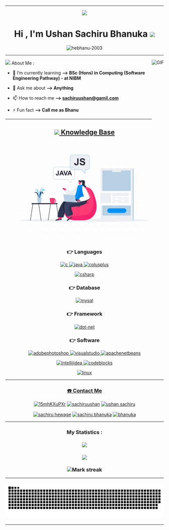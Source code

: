
---

<p align="center">
  <img style="width:8rem; height:auto" src="https://cdn.dribbble.com/users/1787323/screenshots/10091971/media/d43c019bfeff34be8816481e843ea8c1.png"/>
</p>

<h1 align="center">Hi , I'm Ushan Sachiru Bhanuka <img src="https://media.giphy.com/media/hvRJCLFzcasrR4ia7z/giphy.gif" width="35"></h1>
<p align="center">


<p align="center"> <img src="https://komarev.com/ghpvc/?username=hebhanu-2003&label=Profile%20views&color=0e75b6&style=flat" alt="hebhanu-2003" /> </p>

---

<img src="https://media.giphy.com/media/ObNTw8Uzwy6KQ/giphy.gif" width="30px">&nbsp;About Me :</h3>
<img align="right" alt="GIF" height="200px" src="https://media.giphy.com/media/Ah3zHH7hvsSB2/giphy.gif" />

- 🌱 I’m currently learning **--> BSc (Hons) in Computing (Software Engineering Pathway) - at NIBM**

- 💬 Ask me about **--> Anything**

- 📫 How to reach me **--> sachiruushan@gamil.com**

- ⚡ Fun fact **--> Call me as Bhanu**

---

<h2 align="center"><u><b> <img src = "https://media2.giphy.com/media/QssGEmpkyEOhBCb7e1/giphy.gif?cid=ecf05e47a0n3gi1bfqntqmob8g9aid1oyj2wr3ds3mg700bl&rid=giphy.gif" width = 20px> Knowledge Base</b></u></h2>

<p align="center">
  <img style="width:26rem; height:auto" src="https://raw.githubusercontent.com/Elanza-48/Elanza-48/41a4790484e268102dfdab2b7c59d440d3ffafab/resources/img/coders-prog.gif"/>
</p>



<h3 align="center"> 👉 Languages</h3>
<p align="center">
  
  <a href="https://www.cprogramming.com/" target="_blank"> 
    <img src="https://img.shields.io/badge/C%20programming-A8B9CC.svg?style=for-the-badge&logo=c&logoColor=white"
      alt="c"/>
  </a>
  <a href="https://www.java.com" target="_blank"> 
    <img src="https://img.shields.io/badge/Java-007396.svg?style=for-the-badge&logo=java&logoColor=white" 
      alt="java"/> 
  </a>
  
  <a href="https://www.w3schools.com/cpp/" target="_blank"> 
    <img src="https://img.shields.io/badge/cplusplus-FFBBED.svg?style=for-the-badge&logo=cplusplus&logoColor=white"
      alt="cplusplus"/> 
  </a>
  
 <p align="center">
   
  <a href="https://www.w3schools.com/cs/" target="_blank"> 
    <img src="https://img.shields.io/badge/csharp-EF008C.svg?style=for-the-badge&logo=csharp&logoColor=white"
      alt="csharp"/>
  </a>
  
<h3 align="center"> 👉 Database</h3>
<p align="center">

<a href="https://www.mysql.com/" target="_blank"> 
    <img src="https://img.shields.io/badge/mysql-808080.svg?style=for-the-badge&logo=mysql&logoColor=black"
      alt="mysql"/> 
  </a>

  <h3 align="center"> 👉 Framework</h3>
<p align="center">

<a href="https://dotnet.microsoft.com/" target="_blank"> 
    <img src="https://img.shields.io/badge/dot-net-original.svg?style=for-the-badge&logo=dot-net&logoColor=white"
      alt="dot-net"/>
  </a>

  <h3 align="center"> 👉 Software</h3>
<p align="center">

 <a href="https://www.adobephotoshop.com/en" target="_blank"> 
    <img src="https://img.shields.io/badge/adobephotoshop-43AAB9?style=for-the-badge&logo=adobephotoshop&logoColor=white"
      alt="adobephotoshop"/>
  </a>
  <a href="https://www.microsoftvisualstudio.com/en" target="_blank"> 
    <img src="https://img.shields.io/badge/visual studio-F1C330.svg?style=for-the-badge&logo=visualstudio&logoColor=white"
      alt="visualstudio"/>
  </a>
   <a href="https://www.apachenetbeans/en" target="_blank"> 
    <img src="https://img.shields.io/badge/apachenetbeans-EA205E.svg?style=for-the-badge&logo=apachenetbeans&logoColor=white"
      alt="apachenetbeans"/>
 
   <p align="center">
     
  </a>
  <a href="https://www.intellijidea.com/en" target="_blank"> 
    <img src="https://img.shields.io/badge/intellijidea-5C0001?style=for-the-badge&logo=intellijidea&logoColor=white"
      alt="intellijidea"/>
  </a>

   </a>
   <a href="https://www.codeblocks/en" target="_blank"> 
    <img src="https://img.shields.io/badge/codeblocks-AF38EB?style=for-the-badge&logo=codeblocks&logoColor=white"
      alt="codeblocks"/>
   </a>

   <p align="center">
     
   <a href="https //www.linux.com/en" target="_blank"> 
    <img src="https://img.shields.io/badge/linux-E87200?style=for-the-badge&logo=linux&logoColor=white"
      alt="linux"/>  
  
---

<h3 align="center"> ☎️ Contact Me</h3>
<p align="center">
      <a href="https://www.facebook.com/share/15mhKXuPXr/" target="blank"><img align="center"
         src="https://img.shields.io/badge/facebook-4267B2.svg?style=for-the-badge&logo=facebook&logoColor=white"
         alt="15mhKXuPXr" height="30"/></a>
      <a href="sachiruushan@gmail.com" target="blank"><img align="center"
         src="https://img.shields.io/badge/gmail-EA4335.svg?style=for-the-badge&logo=gmail&logoColor=white"
         alt="sachiruushan" height="30"/></a>
      <a href="http://t.me/ushan12345678" target="blank"><img align="center"
         src="https://img.shields.io/badge/telegram-0088CC.svg?style=for-the-badge&logo=telegram&logoColor=white"
         alt="ushan sachiru" height="30"/></a>
    </p>
  <p align="center">
      <a href="https://instagram.com/sachiru hewage" target="blank"><img align="center"
         src="https://img.shields.io/badge/instagram-%23E4405F.svg?style=for-the-badge&logo=Instagram&logoColor=white"
         alt="sachiru hewage" height="30"/></a>
      <a href="https://wa.me/qr/CFVSA6M3PKHCF1" target="blank"><img align="center"
         src="https://img.shields.io/badge/whatsapp-4B7F1.svg?style=for-the-badge&logo=whatsapp&logoColor=white"
         alt="sachiru bhanuka" height="30"/></a>
      <a href="https://discord/1bhanuka_11775" target="blank"><img align="center"
         src="https://img.shields.io/badge/discord-5865F2.svg?style=for-the-badge&logo=discord&logoColor=white"
         alt="bhanuka" height="30"/></a>
      <br>
    </p>

 ---
 
<h3 align="center">My Statistics :</h3>
<h3 align="center"><img src="https://media.giphy.com/media/Mp5uJLEE9Ompq/giphy.gif" width="65">
  <p align="center">
  <img  align="center"  src="https://github-readme-stats.vercel.app/api?username=HEbhanu-2003&theme=dark&show_icons=true&count_private=true" />
  <br></br>
  <img  title="🔥 Get streak stats for your profile at git.io/streak-stats" alt="Mark streak" src="https://github-readme-streak-stats.herokuapp.com/?user=HEbhanu-2003&theme=dark&hide_border=false" /> 
</td>

---

<p align="center">
  <img  src="https://raw.githubusercontent.com/Elanza-48/Elanza-48/main/resources/img/github-contribution-grid-snake.svg"
    alt="example" />
</p>

---



